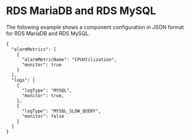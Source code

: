 # RDS MariaDB and RDS MySQL<a name="component-configuration-examples-mysql"></a>

The following example shows a component configuration in JSON format for RDS MariaDB and RDS MySQL\.

```
{
  "alarmMetrics": [
    {
      "alarmMetricName": "CPUUtilization",
      "monitor": true
    }
  ],
  "logs": [
    {
      "logType": "MYSQL",
      "monitor": true,
    },
    {
      "logType": "MYSQL_SLOW_QUERY",
      "monitor": false
    }
  ]
}
```
